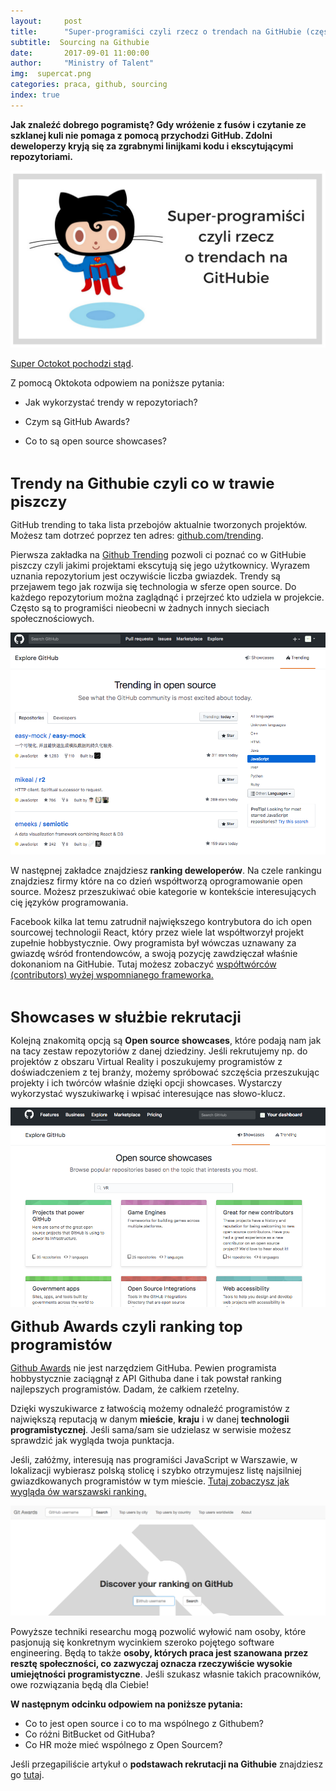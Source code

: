 ```yaml
---
layout:     post
title:      "Super-programiści czyli rzecz o trendach na GitHubie (część 2)"
subtitle:  Sourcing na Githubie 
date:       2017-09-01 11:00:00 
author:     "Ministry of Talent"
img:  supercat.png
categories: praca, github, sourcing
index: true
---
```


<b>Jak znaleźć dobrego pogramistę? Gdy wróżenie z fusów i czytanie ze szklanej kuli nie pomaga z pomocą przychodzi GitHub. Zdolni deweloperzy kryją się za zgrabnymi linijkami kodu i ekscytującymi repozytoriami. </b>

<img src="/images/supercat.png" class="img-responsive" alt="Picture">
 
<a href="https://octodex.github.com/okal-eltocat" target="_blank"> Super Octokot pochodzi stąd</a>.


Z pomocą Oktokota odpowiem na poniższe pytania:

- Jak wykorzystać trendy w repozytoriach? 

- Czym są GitHub Awards?

- Co to są open source showcases?

<br>


<b><font size="5,5">Trendy na Githubie czyli co w trawie piszczy</font></b>

GitHub trending to taka lista przebojów aktualnie tworzonych projektów. Możesz tam dotrzeć poprzez ten adres: <a href="https://github.com/trending" target="_blank">github.com/trending</a>. 

Pierwsza zakładka na <a href="https://github.com/trending" target="_blank">Github Trending</a> pozwoli ci poznać co w GitHubie piszczy czyli jakimi projektami ekscytują się jego użytkownicy. Wyrazem uznania repozytorium jest oczywiście liczba gwiazdek. Trendy są przejawem tego jak rozwija się technologia w sferze open source. Do każdego repozytorium można zaglądnąć i przejrzeć kto udziela w projekcie. Często są to programiści nieobecni w żadnych innych sieciach społecznościowych. 

<img src="/images/trending.png" class="img-responsive" alt="Picture">

W następnej zakładce znajdziesz <b>ranking deweloperów</b>. Na czele rankingu znajdziesz firmy które na co dzień współtworzą oprogramowanie open source. Możesz przeszukiwać obie kategorie w kontekście interesujących cię języków programowania.

Facebook kilka lat temu zatrudnił największego kontrybutora do ich open sourcowej technologii React, który przez wiele lat współtworzył projekt zupełnie hobbystycznie. Owy programista był wówczas uznawany za gwiazdę wśród frontendowców, a swoją pozycję zawdzięczał właśnie dokonaniom na GitHubie.
Tutaj możesz zobaczyć <a href="https://github.com/facebook/react/graphs/contributors" target="_blank"> współtwórców (contributors) wyżej wspomnianego frameworka.</a> 

<br>

<b><font size="5,5">Showcases w służbie rekrutacji</font></b>

Kolejną znakomitą opcją są <b>Open source showcases</b>, które podają nam jak na tacy zestaw repozytoriów z danej dziedziny. Jeśli rekrutujemy np. do projektów z obszaru Virtual Reality i poszukujemy programistów z doświadczeniem z tej branży, możemy spróbować szczęścia przeszukując projekty i ich twórców właśnie dzięki opcji showcases. Wystarczy wykorzystać wyszukiwarkę i wpisać interesujące nas słowo-klucz. 

<img src="/images/showcases.png" class="img-responsive" alt="Picture">

<br>


<b><font size="5,5">Github Awards czyli ranking top programistów</font></b>


<a href="http://git-awards.com/" target="_blank">Github Awards</a> nie jest narzędziem GitHuba. Pewien programista hobbystycznie zaciągnął z API Githuba dane i tak powstał ranking najlepszych programistów. Dadam, że całkiem rzetelny. 

Dzięki wyszukiwarce z łatwością możemy odnaleźć programistów z największą reputacją w danym <b>mieście</b>, <b>kraju</b> i w danej <b>technologii programistycznej</b>. Jeśli sama/sam sie udzielasz w serwisie możesz sprawdzić jak wygląda twoja punktacja.
 
Jeśli, załóżmy, interesują nas programiści JavaScript w Warszawie, w lokalizacji wybierasz polską stolicę i szybko otrzymujesz listę najsilniej gwiazdkowanych programistów w tym mieście. <a href="http://git-awards.com/users?utf8=%E2%9C%93&type=city&language=javascript&city=Warszawa" target="_blank">Tutaj zobaczysz jak wygląda ów warszawski ranking.</a>


<img src="/images/ranking.png" class="img-responsive" alt="Picture">

<br>

Powyższe techniki researchu mogą pozwolić wyłowić nam osoby, które pasjonują się konkretnym wycinkiem szeroko pojętego software engineering. Będą to także <b>osoby, których praca jest szanowana przez resztę społeczności, co zazwyczaj oznacza rzeczywiście wysokie umiejętności programistyczne</b>.  Jeśli szukasz własnie takich pracowników, owe rozwiązania będą dla Ciebie! 


<b>W następnym odcinku odpowiem na poniższe pytania:</b>

- Co to jest open source i co to ma wspólnego z Githubem?
- Co różni BitBucket od GitHuba?
- Co HR może mieć wspólnego z Open Sourcem?


Jeśli przegapiliście artykuł o <b>podstawach rekrutacji na Githubie</b> znajdziesz go <a href="http://ministryoftalent.co.uk/2017/08/08/sourcing-na-githubie/" target="_blank">tutaj</a>.